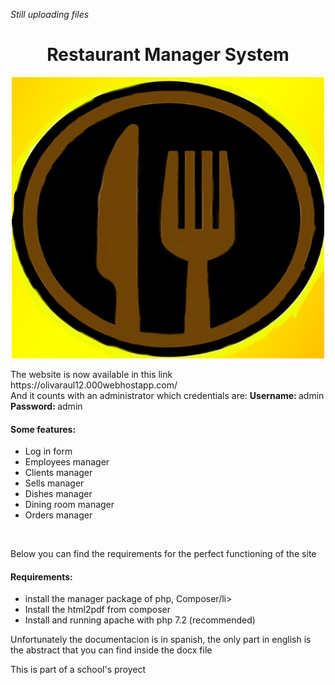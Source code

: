 <p><i>Still uploading files</i></p>
<h1 align="center">Restaurant Manager System</h1>
<p align="center"> <img src="Imagenes/logo_frame.png" width="500px" height="450px"> </p>
<p>The website is now available in this link https://olivaraul12.000webhostapp.com/<br>
And it counts with an administrator which credentials are: <b>Username: </b>admin <b>Password: </b>admin </p>
<h4>Some features:</h4>
<ul>
  <li>Log in form</li>
  <li>Employees manager</li>
  <li>Clients manager</li>
  <li>Sells manager</li>
  <li>Dishes manager</li>
  <li>Dining room manager</li>
  <li>Orders manager</li>
</ul>
<br>
<p>Below you can find the requirements for the perfect functioning of the site</p>
<h4>Requirements:</h4>
<ul>
  <li>install the manager package of php, Composer/li>
  <li>Install the html2pdf from composer</li>
  <li>Install and running apache with php 7.2 (recommended)</li>
</ul>
<p>Unfortunately the documentacion is in spanish, the only part in english is the abstract that you can find inside the docx file</p>
<p>This is part of a school's proyect</p>
